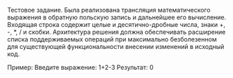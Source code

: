 Тестовое задание. Была реализована трансляция математического выражения в обратную польскую запись и дальнейшее его вычисление. 
Входящая строка содержит целые и десятично-дробные числа, знаки +, -, *, / и скобки. 
Архитектура решения должна обеспечивать расширение списка поддерживаемых операций при максимально безболезенном для существующей функциональности внесении изменений в исходный код.

Пример:
Введите выражение: 1+2-3
Результат: 0

